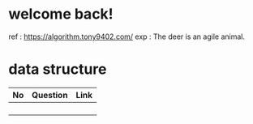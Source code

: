 # welcome back!
ref : https://algorithm.tony9402.com/
exp : The deer is an agile animal.

# data structure
<table>
    <thead>
        <tr>
            <th>No</th>
            <th>Question</th>
            <th>Link</th>
        </tr>
    </thead>
    <tbody>
        <tr>
            <td></td>
            <td></td>
            <td></td>
        </tr>
        <tr>
            <td></td>
            <td></td>
            <td></td>
        </tr>
        <tr>
            <td></td>
            <td></td>
            <td></td>
        </tr>
        <tr>
            <td></td>
            <td></td>
            <td></td>
        </tr>
    </tbody>
</table>